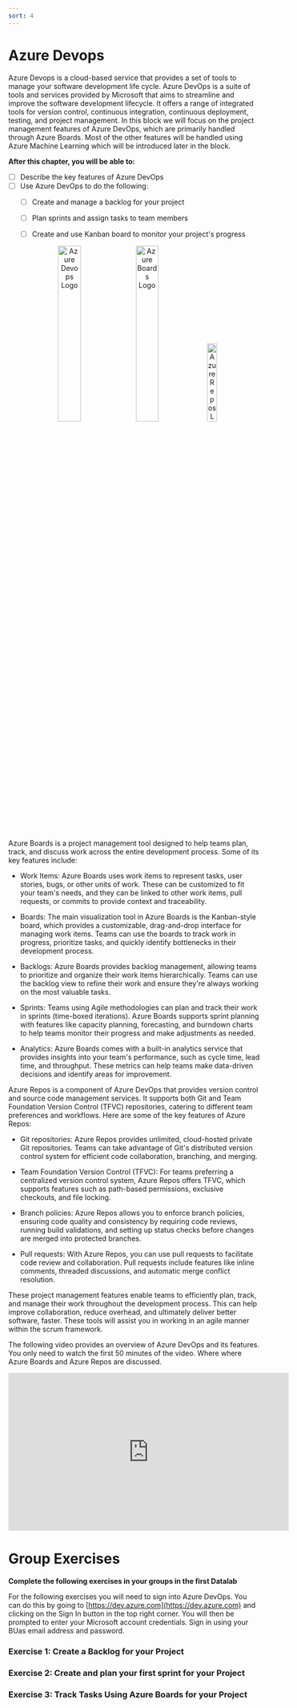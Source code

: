```yaml
---
sort: 4
---
```


# Azure Devops

Azure Devops is a cloud-based service that provides a set of tools to manage your software development life cycle. 
Azure DevOps is a suite of tools and services provided by Microsoft that aims to streamline and improve the software development lifecycle. It offers a range of integrated tools for version control, continuous integration, continuous deployment, testing, and project management. In this block we will focus on the project management features of Azure DevOps, which are primarily handled through Azure Boards. Most of the other features will be handled using Azure Machine Learning which will be introduced later in the block.

__After this chapter, you will be able to:__

- [ ] Describe the key features of Azure DevOps
- [ ] Use Azure DevOps to do the following:
  - [ ] Create and manage a backlog for your project
  - [ ] Plan sprints and assign tasks to team members
  - [ ] Create and use Kanban board to monitor your project's progress


<div style="text-align:center">
<img src="https://zeevector.com/wp-content/uploads/Microsoft-Azure-DevOps-logo.png" alt="Azure Devops Logo" width="30%" > <img src="https://media.licdn.com/dms/image/D4D12AQH4aAEOi1BToQ/article-inline_image-shrink_400_744/0/1671963791772?e=1686182400&v=beta&t=XkwRl8tdw38kIp7_MiJP_WxcKzpAo3o-hNhn3bvPXbY" alt="Azure Boards Logo" width="30%" > <img src="https://media.licdn.com/dms/image/D4D12AQEm0hTxZ9Efag/article-inline_image-shrink_1000_1488/0/1671964375737?e=1686182400&v=beta&t=aiKbDhfKmyTWw_KdGxvN5gNetOwaPDtO_45k2doFezc" alt="Azure Repos Logo" width="20%" >
</div>


Azure Boards is a project management tool designed to help teams plan, track, and discuss work across the entire development process. Some of its key features include:

- Work Items: Azure Boards uses work items to represent tasks, user stories, bugs, or other units of work. These can be customized to fit your team's needs, and they can be linked to other work items, pull requests, or commits to provide context and traceability.

- Boards: The main visualization tool in Azure Boards is the Kanban-style board, which provides a customizable, drag-and-drop interface for managing work items. Teams can use the boards to track work in progress, prioritize tasks, and quickly identify bottlenecks in their development process.

- Backlogs: Azure Boards provides backlog management, allowing teams to prioritize and organize their work items hierarchically. Teams can use the backlog view to refine their work and ensure they're always working on the most valuable tasks.

- Sprints: Teams using Agile methodologies can plan and track their work in sprints (time-boxed iterations). Azure Boards supports sprint planning with features like capacity planning, forecasting, and burndown charts to help teams monitor their progress and make adjustments as needed.

- Analytics: Azure Boards comes with a built-in analytics service that provides insights into your team's performance, such as cycle time, lead time, and throughput. These metrics can help teams make data-driven decisions and identify areas for improvement.

Azure Repos is a component of Azure DevOps that provides version control and source code management services. It supports both Git and Team Foundation Version Control (TFVC) repositories, catering to different team preferences and workflows. Here are some of the key features of Azure Repos:

- Git repositories: Azure Repos provides unlimited, cloud-hosted private Git repositories. Teams can take advantage of Git's distributed version control system for efficient code collaboration, branching, and merging.

- Team Foundation Version Control (TFVC): For teams preferring a centralized version control system, Azure Repos offers TFVC, which supports features such as path-based permissions, exclusive checkouts, and file locking.

- Branch policies: Azure Repos allows you to enforce branch policies, ensuring code quality and consistency by requiring code reviews, running build validations, and setting up status checks before changes are merged into protected branches.

- Pull requests: With Azure Repos, you can use pull requests to facilitate code review and collaboration. Pull requests include features like inline comments, threaded discussions, and automatic merge conflict resolution.

These project management features enable teams to efficiently plan, track, and manage their work throughout the development process. This can help improve collaboration, reduce overhead, and ultimately deliver better software, faster. These tools will assist you in working in an agile manner within the scrum framework.

The following video provides an overview of Azure DevOps and its features. You only need to watch the first 50 minutes of the video. Where where Azure Boards and Azure Repos are discussed. 

<div style="text-align:center">
<iframe width="560" height="315" src="https://www.youtube.com/embed/DoWhZO7nbCY" title="YouTube video player" frameborder="0" allow="accelerometer; autoplay; clipboard-write; encrypted-media; gyroscope; picture-in-picture; web-share" allowfullscreen></iframe>
</div>

# Group Exercises 

__Complete the following exercises in your groups in the first Datalab__

For the following exercises you will need to sign into Azure DevOps. You can do this by going to [https://dev.azure.com](https://dev.azure.com) and clicking on the Sign In button in the top right corner. You will then be prompted to enter your Microsoft account credentials. Sign in using your BUas email address and password.

### Exercise 1: Create a Backlog for your Project

### Exercise 2: Create and plan your first sprint for your Project

### Exercise 3: Track Tasks Using Azure Boards for your Project
